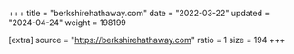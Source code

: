 +++
title = "berkshirehathaway.com"
date = "2022-03-22"
updated = "2024-04-24"
weight = 198199

[extra]
source = "https://berkshirehathaway.com"
ratio = 1
size = 194
+++
